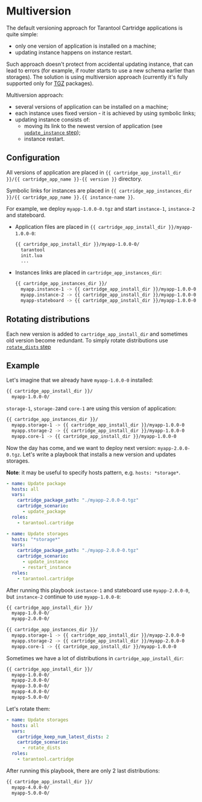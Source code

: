 # Multiversion

The default versioning approach for Tarantool Cartridge applications is quite simple:

* only one version of application is installed on a machine;
* updating instance happens on instance restart.

Such approach doesn't protect from accidental updating instance, that can lead to
errors (for example, if router starts to use a new schema earlier than storages).
The solution is using multiversion approach (currently it's fully supported only
for [TGZ](/doc/tgz.md) packages).

Multiversion approach:

* several versions of application can be installed on a machine;
* each instance uses fixed version - it is achieved by using symbolic links;
* updating instance consists of:
  * moving its link to the newest version of application
    (see [`update_instance` step](/doc/scenario.md#update_instance));
  * instance restart.

## Configuration

All versions of application are placed in
`{{ cartridge_app_install_dir }}/{{ cartridge_app_name }}-{{ version }}`
directory.

Symbolic links for instances are placed in
`{{ cartridge_app_instances_dir }}/{{ cartridge_app_name }}.{{ instance-name }}`.

For example, we deploy `myapp-1.0.0-0.tgz` and start `instance-1`, `instance-2`
and stateboard.

* Application files are placed in `{{ cartridge_app_install_dir }}/myapp-1.0.0-0`:
  ```bash
  {{ cartridge_app_install_dir }}/myapp-1.0.0-0/
    tarantool
    init.lua
    ...
  ```
* Instances links are placed in `cartridge_app_instances_dir`:
  ```bash
  {{ cartridge_app_instances_dir }}/
    myapp.instance-1 -> {{ cartridge_app_install_dir }}/myapp-1.0.0-0
    myapp.instance-2 -> {{ cartridge_app_install_dir }}/myapp-1.0.0-0
    myapp-stateboard -> {{ cartridge_app_install_dir }}/myapp-1.0.0-0
  ```

## Rotating distributions

Each new version is added to `cartridge_app_install_dir` and sometimes old version
become redundant.
To simply rotate distributions use [`rotate_dists` step](/doc/scenario.md#rotate_dists)

## Example

Let's imagine that we already have `myapp-1.0.0-0` installed:

```bash
{{ cartridge_app_install_dir }}/
  myapp-1.0.0-0/
```

`storage-1`, `storage-2`and `core-1` are using this version of application:

```bash
{{ cartridge_app_instances_dir }}/
  myapp.storage-1 -> {{ cartridge_app_install_dir }}/myapp-1.0.0-0
  myapp.storage-2 -> {{ cartridge_app_install_dir }}/myapp-1.0.0-0
  myapp.core-1 -> {{ cartridge_app_install_dir }}/myapp-1.0.0-0
```

Now the day has come, and we want to deploy next version: `myapp-2.0.0-0.tgz`.
Let's write a playbook that installs a new version and updates storages.

**Note**: it may be useful to specify hosts pattern, e.g. `hosts: *storage*`.

```yaml
- name: Update package
  hosts: all
  vars:
    cartridge_package_path: "./myapp-2.0.0-0.tgz"
    cartridge_scenario:
      - update_package
  roles:
    - tarantool.cartridge

- name: Update storages
  hosts: "*storage*"
  vars:
    cartridge_package_path: "./myapp-2.0.0-0.tgz"
    cartridge_scenario:
      - update_instance
      - restart_instance
  roles:
    - tarantool.cartridge
```

After running this playbook `instance-1` and stateboard use `myapp-2.0.0-0`,
but `instance-2` continue to use `myapp-1.0.0-0`:

```bash
{{ cartridge_app_install_dir }}/
  myapp-1.0.0-0/
  myapp-2.0.0-0/
```

```bash
{{ cartridge_app_instances_dir }}/
  myapp.storage-1 -> {{ cartridge_app_install_dir }}/myapp-2.0.0-0
  myapp.storage-2 -> {{ cartridge_app_install_dir }}/myapp-2.0.0-0
  myapp.core-1 -> {{ cartridge_app_install_dir }}/myapp-1.0.0-0
```

Sometimes we have a lot of distributions in `cartridge_app_install_dir`:

```bash
{{ cartridge_app_install_dir }}/
  myapp-1.0.0-0/
  myapp-2.0.0-0/
  myapp-3.0.0-0/
  myapp-4.0.0-0/
  myapp-5.0.0-0/
```

Let's rotate them:

```yaml
- name: Update storages
  hosts: all
  vars:
    cartridge_keep_num_latest_dists: 2
    cartridge_scenario:
      - rotate_dists
  roles:
    - tarantool.cartridge
```

After running this playbook, there are only 2 last distributions:

```bash
{{ cartridge_app_install_dir }}/
  myapp-4.0.0-0/
  myapp-5.0.0-0/
```
